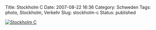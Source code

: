 Title: Stockholm C
Date: 2007-08-22 16:36
Category: Schweden
Tags: photo, Stockholm, Verkehr
Slug: stockholm-c
Status: published

[![Stockholm
C](/pic/tagsthlmc_s.jpg "Stockholm C")](/pic/tagsthlmc_l.jpg)

